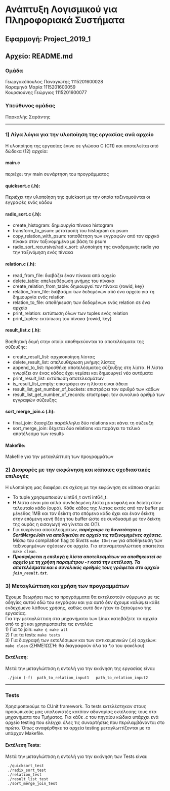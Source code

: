 # Ανάπτυξη Λογισμικού για Πληροφοριακά Συστήματα
## Εφαρμογή: Project_2019_1
## Αρχείο: README.md  
### Ομάδα
Γεωργακόπουλος Παναγιώτης 1115201600028\
Καραμηνά Μαρία            1115201600059\
Κουρσιούνης Γεώργιος      1115201600077
### Υπεύθυνος ομάδας
Πασκαλής Σαράντης

- - - -

### 1) Λίγα λόγια για την υλοποίηση της εργασίας ανά αρχείο
Η υλοποίηση της εργασίας έγινε σε γλώσσα C (C11) και αποτελείται από δώδεκα (12) αρχεία:

#### main.c
περιέχει την main συνάρτηση του προγράμματος

#### quicksort.c (.h): 
Περιέχει την υλοποίηση της quicksort με την οποία ταξινομούνται οι εγγραφές ενός κάδου

#### radix_sort.c (.h):
* create_histogram: δημιουργία πίνακα histogram
* transform_to_psum: μετατροπή του histogram σε psum
* copy_relation_with_psum: τοποθέτηση των εγγραφών από τον αρχικό πίνακα στον ταξινομημένο με βάση το psum
* radix_sort_recursive/radix_sort: υλοποίηση της αναδρομικής radix για την ταξινόμηση ενός πίνακα

#### relation.c (.h):
* read_from_file: διαβάζει έναν πίνακα από αρχείο
* delete_table: απελευθέρωση μνήμης του πίνακα
* create_relation_from_table: δημιουργεί τον πίνακα {rowid, key}
* relation_from_file: διάβασμα των δεδομένων από ένα αρχείο για τη δημιουργία ενός relation
* relation_to_file: αποθήκευση των δεδομένων ενός relation σε ένα αρχείο
* print_relation: εκτύπωση όλων των tuples ενός relation
* print_tuples: εκτύπωση του πίνακα {rowid, key}

#### result_list.c (.h):
Βοηθητική δομή στην οποία αποθηκεύονται τα αποτελέσματα της σύζευξης:
* create_result_list: αρχικοποίηση λίστας
* delete_result_list: απελευθέρωση μνήμης λίστας
* append_to_list: προσθήκη αποτελέσματος σύζευξης στη λίστα. Η λίστα γνωρίζει αν ένας κάδος έχει γεμίσει και δημιουργεί νέο αυτόματα
* print_result_list: εκτύπωση αποτελεσμάτων
* is_result_list_empty: επιστρέφει αν η λίστα είναι άδεια
* result_list_get_number_of_buckets: επιστρέφει τον αριθμό των κάδων
* result_list_get_number_of_records: επιστρέφει τον συνολικό αριθμό των εγγραφών σύζευξης

#### sort_merge_join.c (.h):
* final_join: διασχίζει παράλληλα δύο relations και κάνει τη σύζευξη
* sort_merge_join: δέχεται δύο relations και παράγει το τελικό αποτέλεσμα των results

#### Makefile:  
Makefile για την μεταγλώττιση των προγραμμάτων
    
### 2) Διαφορές με την εκφώνηση και κάποιες σχεδιαστικές επιλογές
Η υλοποίηση μας διαφέρει σε σχέση με την εκφώνηση σε κάποια σημεία:
* Τα tuple χρησιμοποιούν uint64_t αντί int64_t.
* Η λίστα είναι μία απλά συνδεδεμένη λίστα με κεφαλή και δείκτη στον τελευταίο κάδο (ουρά). Κάθε κάδος της λίστας εκτός από τον buffer με μέγεθος 1MΒ και τον δείκτη στο επόμενο κάδο έχει και έναν δείκτη στην επόμενη κενή θέση του buffer ώστε σε συνδυασμό με τον δείκτη της ουράς η εισαγωγή να γίνεται σε Ο(1).
* Για ευκρίνεια αποτελεσμάτων, ***παρέχουμε τη δυνατότητα η SortMergeJoin να αποθηκεύει σε αρχείο τις ταξινομημένες σχέσεις***. Μέσω του compilation flag  ```IO``` δίνετε ```make IO=true``` για αποθήκευση των ταξινομημένων σχέσεων σε αρχεία. Για επαναμεταγλώττιση απαιτείται ```make clean```.
* ***Προσφέρεται η επιλογή η λίστα αποτελεσμάτων να αποθηκευτεί σε αρχείο με τη χρήση παραμέτρου ```-f``` κατά την εκτέλεση. Τα αποτελέσματα και ο συνολικός αριθμός τους γράφεται στο αρχείο ```join_result.txt```***.

### 3) Μεταγλώττιση και χρήση των προγραμμάτων
Έχουμε θεωρήσει πως τα προγράμματα θα εκτελεστούν σύμφωνα με τις οδηγίες αυτού εδώ του εγγράφου
και για αυτό δεν έχουμε καλύψει κάθε ενδεχόμενο λάθους χρήσης, καθώς αυτό δεν ήταν το ζητούμενο της εργασίας.\
Για την μεταγλώττιση στα μηχανήματα των Linux κατεβάζετε τα αρχεία από το git και χρησιμοποιείτε τις εντολές:\
    1) Για το join: ```make ή make all```\
    2) Για τα tests: ```make tests```\
    3) Για διαγραφή των εκτελέσιμων και των αντικειμενικών (.o) αρχείων: ```make clean``` (ΣΗΜΕΊΩΣΉ: θα διαγραφούν όλα τα *.o του φακέλου)
    
#### Εκτέλεση:
Μετά την μεταγλώττιση η εντολή για την εκκίνηση της εργασίας είναι: 
```
 ./join (-f)  path_to_relation_input1   path_to_relation_input2  
```
 
 - - - -
 
 ### Tests
Χρησιμοποιούμε το CUnit framework. Τα tests εκτελέστηκαν στους προσωπικούς μας υπολογιστές κατόπιν αδυναμίας εκτέλεσης τους στα μηχανήματα του Τμήματος. Για κάθε .c του πηγαίου κώδικα υπάρχει ενά αρχείο testing που ελέγχει όλες τις συναρτήσεις που περιλαμβάνονται στο πρώτο. Όπως αναφέρθηκε τα αρχεία testing μεταγλωττίζονται με το υπάρχον Makefile.

#### Εκτέλεση Tests:
Μετά την μεταγλώττιση η εντολή για την εκκίνηση των Tests είναι: 
```
 ./quicksort_test
 ./radix_sort_test
 ./relation_test
 ./result_list_test
 ./sort_merge_join_test
```
